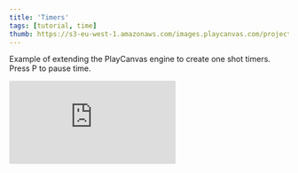```yaml
---
title: 'Timers'
tags: [tutorial, time]
thumb: https://s3-eu-west-1.amazonaws.com/images.playcanvas.com/projects/12/691984/71DABB-image-75.jpg
---
```


Example of extending the PlayCanvas engine to create one shot timers. Press P to pause time.

<div className="iframe-container">
    <iframe loading="lazy" src="https://playcanv.as/p/WsI6QA7y/" title="Timers" webkitallowfullscreen="true" mozallowfullscreen="true" allow="autoplay" allowfullscreen="true" allowvr="" scrolling="no" frameborder="0" />
</div>
